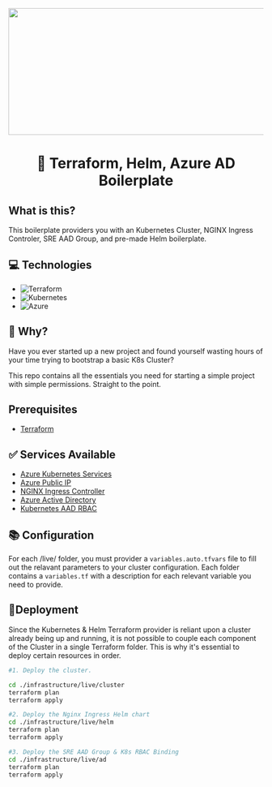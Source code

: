 <p align="center">
  <img width="600" height="250" src="https://blog.jcorioland.io/images/terraform-microsoft-azure-introduction/terraform-azure.png" />
</p>

<h1 align="center">👋 Terraform, Helm, Azure AD Boilerplate</h1>

## What is this?

This boilerplate providers you with an Kubernetes Cluster, NGINX Ingress Controler, SRE AAD Group, and pre-made Helm boilerplate.

## 💻 Technologies
- ![Terraform](https://img.shields.io/badge/terraform-%235835CC.svg?style=for-the-badge&logo=terraform&logoColor=white)
- ![Kubernetes](https://img.shields.io/badge/kubernetes-%23326ce5.svg?style=for-the-badge&logo=kubernetes&logoColor=white)
- ![Azure](https://img.shields.io/badge/azure-%230072C6.svg?style=for-the-badge&logo=microsoftazure&logoColor=white)

## 🤔 Why?

Have you ever started up a new project and found yourself wasting hours of your time trying to bootstrap a basic K8s Cluster?

This repo contains all the essentials you need for starting a simple project with simple permissions. Straight to the point.

## Prerequisites
- [Terraform](https://www.terraform.io/)

## ✅ Services Available
- [Azure Kubernetes Services](https://learn.microsoft.com/en-us/azure/aks/)
- [Azure Public IP](https://learn.microsoft.com/en-us/azure/virtual-network/ip-services/public-ip-addresses)
- [NGINX Ingress Controller](https://github.com/kubernetes/ingress-nginx)
- [Azure Active Directory](https://azure.microsoft.com/en-us/products/active-directory/)
- [Kubernetes AAD RBAC](https://kubernetes.io/docs/reference/access-authn-authz/rbac/)

## 📚 Configuration

For each /live/ folder, you must provider a `variables.auto.tfvars` file to fill out the relavant parameters to your cluster configuration.
Each folder contains a `variables.tf` with a description for each relevant variable you need to provide.

## 🚀Deployment

Since the Kubernetes & Helm Terraform provider is reliant upon a cluster already being up and running, it is not possible to couple each component of the Cluster in a single Terraform folder. This is why it's essential to deploy certain resources in order.

```sh
#1. Deploy the cluster.

cd ./infrastructure/live/cluster
terraform plan
terraform apply

#2. Deploy the Nginx Ingress Helm chart
cd ./infrastructure/live/helm
terraform plan
terraform apply

#3. Deploy the SRE AAD Group & K8s RBAC Binding
cd ./infrastructure/live/ad
terraform plan
terraform apply
```

